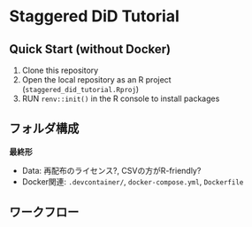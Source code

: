 # Staggered DiD Tutorial

## Quick Start (without Docker)
1. Clone this repository
1. Open the local repository as an R project (`staggered_did_tutorial.Rproj`)
1. RUN `renv::init()` in the R console to install packages


## フォルダ構成

**最終形**





- Data: 再配布のライセンス?, CSVの方がR-friendly?
- Docker関連: `.devcontainer/`, `docker-compose.yml`, `Dockerfile`

## ワークフロー